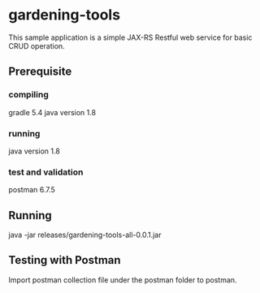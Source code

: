 # gardening-tools

This sample application is a simple JAX-RS Restful web service for basic CRUD operation.

## Prerequisite
### compiling
  gradle 5.4
  java version 1.8
### running
  java version 1.8
### test and validation
  postman 6.7.5

## Running
  java -jar releases/gardening-tools-all-0.0.1.jar
 
## Testing with Postman
  Import postman collection file under the postman folder to postman.
  
